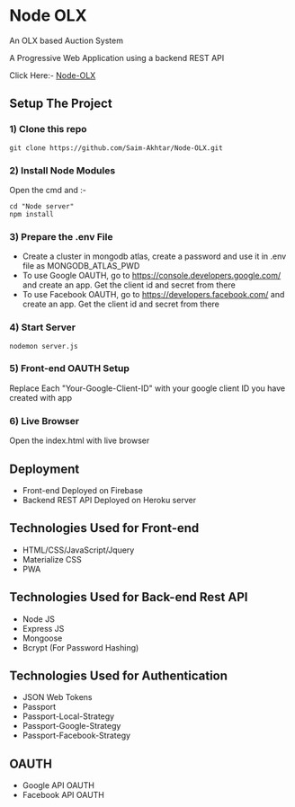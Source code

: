 # Node OLX 

An OLX based Auction System

A Progressive Web Application using a backend REST API 

Click Here:- [Node-OLX](https://node-olx.firebaseapp.com)


## Setup The Project

### 1) Clone this repo
    
    git clone https://github.com/Saim-Akhtar/Node-OLX.git
    
### 2) Install Node Modules
Open the cmd and :-

    cd "Node server"
    npm install
    

### 3) Prepare the .env File

- Create a cluster in mongodb atlas, create a password and use it in .env file as MONGODB_ATLAS_PWD
- To use Google OAUTH, go to https://console.developers.google.com/ and create an app. Get the client   id and secret from there
- To use Facebook OAUTH, go to https://developers.facebook.com/ and create an app. Get the client       id and secret from there

### 4) Start Server

    nodemon server.js


### 5) Front-end OAUTH Setup
Replace Each "Your-Google-Client-ID" with your google client ID you have created with app

### 6) Live Browser

Open the index.html with live browser



## Deployment
- Front-end Deployed on Firebase
- Backend REST API Deployed on Heroku server


## Technologies Used for Front-end

- HTML/CSS/JavaScript/Jquery
- Materialize CSS
- PWA

## Technologies Used for Back-end Rest API

- Node JS
- Express JS
- Mongoose
- Bcrypt (For Password Hashing)

## Technologies Used for Authentication

- JSON Web Tokens
- Passport
- Passport-Local-Strategy
- Passport-Google-Strategy
- Passport-Facebook-Strategy

## OAUTH
- Google API OAUTH
- Facebook API OAUTH